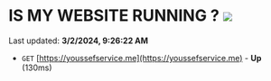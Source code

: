# IS MY WEBSITE RUNNING ? [![](https://img.shields.io/static/v1?label=Sponsor&message=%E2%9D%A4&logo=GitHub&color=%23fe8e86)](https://github.com/sponsors/<username>)

Last updated: **3/2/2024, 9:26:22 AM**

- `GET` [https://youssefservice.me](https://youssefservice.me) - **Up** (130ms)

